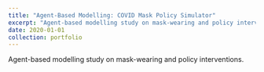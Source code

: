 ```yaml
---
title: "Agent-Based Modelling: COVID Mask Policy Simulator"
excerpt: "Agent-based modelling study on mask-wearing and policy interventions."
date: 2020-01-01
collection: portfolio
---
```


Agent-based modelling study on mask-wearing and policy interventions.